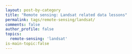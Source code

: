 ```yaml
---
layout: post-by-category
title: "Remote sensing: Landsat related data lessons"
permalink: tags/remote-sensing/landsat/
comments: false
author_profile: false
topics:
  remote-sensing: 'landsat'
is-main-topic:false
---
```

